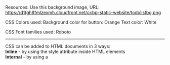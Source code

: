 Resources:
Use this background image,
URL: https://d1tgh8fmlzexmh.cloudfront.net/ccbp-static-website/todolistbg.png

CSS Colors used:
Background color for button: Orange
Text color: White

CSS Font families used: Roboto

---------------------------------------------------------------------------------------------------------

CSS can be added to HTML documents in 3 ways: <br />
**Inline** - by using the style attribute inside HTML elements <br /> 
**Internal** - by using a <style> element in the <head> section  <br />
**External** - by using a <link> element to link to an external CSS file <br />

The most common way to add CSS, is to keep the styles in external CSS files and I will be also following this.

---------------------------------------------------------------------------------------------------------

CSS selectors are used to "find" (or select) the HTML elements you want to style. 

We can divide CSS selectors into five categories: <br />
**Simple selectors** (select elements based on name, id, class)  <br />
**Combinator selectors** (select elements based on a specific relationship between them)  <br />
**Pseudo-class selectors** (select elements based on a certain state)  <br />
**Pseudo-elements selectors** (select and style a part of an element) <br />
**Attribute selectors** (select elements based on an attribute or attribute value)  <br />

**CSS Simple Selector includes Element Selector, Id Selector, Class Selector, Universal Selector, Group Selector.**

In specific we will be using Class Selector in the above web design.

**Class-Selector**: The class selector selects HTML elements with a specific class attribute.
To use class selector you must use ( . ) followed by class name in CSS. This rule will be applied to the 
HTML element with the class attribute “paragraph-class“  <br />

.paragraph-class {  <br />
    color:white;   <br />
    font-family: monospace;  <br />
    background-color: purple;  <br />
}   <br />

---------------------------------------------------------------------------------------------------------
